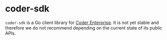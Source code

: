 # coder-sdk

`coder-sdk` is a Go client library for [Coder Enterprise](https://coder.com). 
It is not yet stable and therefore we do not recommend depending on the current state of its public APIs. 
